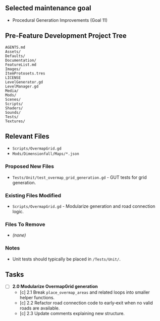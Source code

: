 ## Selected maintenance goal
- Procedural Generation Improvements (Goal 11)

## Pre-Feature Development Project Tree
```
AGENTS.md
Assets/
Defaults/
Documentation/
FeatureList.md
Images/
ItemProtosets.tres
LICENSE
LevelGenerator.gd
LevelManager.gd
Media/
Mods/
Scenes/
Scripts/
Shaders/
Sounds/
Tests/
Textures/
```

## Relevant Files
- `Scripts/OvermapGrid.gd`
- `Mods/Dimensionfall/Maps/*.json`

### Proposed New Files
- `Tests/Unit/test_overmap_grid_generation.gd` - GUT tests for grid generation.

### Existing Files Modified
- `Scripts/OvermapGrid.gd` - Modularize generation and road connection logic.

### Files To Remove
- *(none)*

### Notes
- Unit tests should typically be placed in `/Tests/Unit/`.

## Tasks
- [ ] **2.0 Modularize OvermapGrid generation**
  - [c] 2.1 Break `place_overmap_areas` and related loops into smaller helper functions.
  - [c] 2.2 Refactor road connection code to early‑exit when no valid roads are available.
  - [c] 2.3 Update comments explaining new structure.
